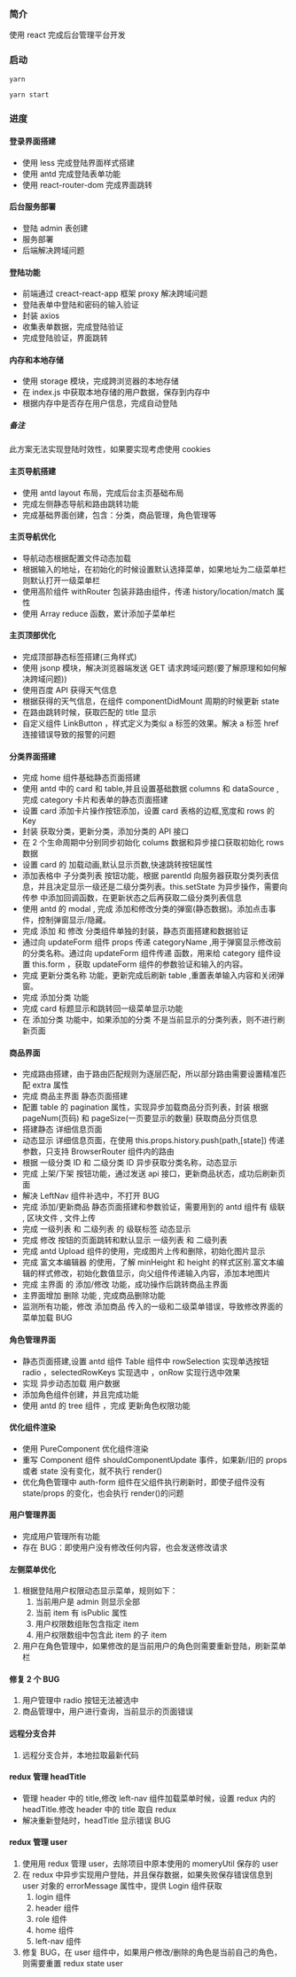 ### 简介

使用 react 完成后台管理平台开发

### 启动

```shell
yarn

yarn start
```

### 进度

#### 登录界面搭建

- 使用 less 完成登陆界面样式搭建
- 使用 antd 完成登陆表单功能
- 使用 react-router-dom 完成界面跳转

#### 后台服务部署

- 登陆 admin 表创建
- 服务部署
- 后端解决跨域问题

#### 登陆功能

- 前端通过 creact-react-app 框架 proxy 解决跨域问题
- 登陆表单中登陆和密码的输入验证
- 封装 axios
- 收集表单数据，完成登陆验证
- 完成登陆验证，界面跳转

#### 内存和本地存储

- 使用 storage 模块，完成跨浏览器的本地存储
- 在 index.js 中获取本地存储的用户数据，保存到内存中
- 根据内存中是否存在用户信息，完成自动登陆

##### 备注

此方案无法实现登陆时效性，如果要实现考虑使用 cookies

#### 主页导航搭建

- 使用 antd layout 布局，完成后台主页基础布局
- 完成左侧静态导航和路由跳转功能
- 完成基础界面创建，包含：分类，商品管理，角色管理等

#### 主页导航优化

- 导航动态根据配置文件动态加载
- 根据输入的地址，在初始化的时候设置默认选择菜单，如果地址为二级菜单栏则默认打开一级菜单栏
- 使用高阶组件 withRouter 包装非路由组件，传递 history/location/match 属性
- 使用 Array reduce 函数，累计添加子菜单栏

#### 主页顶部优化

- 完成顶部静态标签搭建(三角样式)
- 使用 jsonp 模块，解决浏览器端发送 GET 请求跨域问题(要了解原理和如何解决跨域问题))
- 使用百度 API 获得天气信息
- 根据获得的天气信息，在组件 componentDidMount 周期的时候更新 state
- 在路由跳转时候，获取匹配的 title 显示
- 自定义组件 LinkButton ，样式定义为类似 a 标签的效果。解决 a 标签 href 连接错误导致的报警的问题

#### 分类界面搭建

- 完成 home 组件基础静态页面搭建
- 使用 antd 中的 card 和 table,并且设置基础数据 columns 和 dataSource , 完成 category 卡片和表单的静态页面搭建
- 设置 card 添加卡片操作按钮添加，设置 card 表格的边框,宽度和 rows 的 Key
- 封装 获取分类，更新分类，添加分类的 API 接口
- 在 2 个生命周期中分别同步初始化 colums 数据和异步接口获取初始化 rows 数据
- 设置 card 的 加载动画,默认显示页数,快速跳转按钮属性
- 添加表格中 子分类列表 按钮功能，根据 parentId 向服务器获取分类列表信息，并且决定显示一级还是二级分类列表。this.setState 为异步操作，需要向 传参 中添加回调函数，在更新状态之后再获取二级分类列表信息
- 使用 antd 的 modal , 完成 添加和修改分类的弹窗(静态数据)。添加点击事件，控制弹窗显示/隐藏。
- 完成 添加 和 修改 分类组件单独的封装，静态页面搭建和数据验证
- 通过向 updateForm 组件 props 传递 categoryName ,用于弹窗显示修改前的分类名称。通过向 updateForm 组件传递 函数，用来给 category 组件设置 this.form ，获取 updateForm 组件的参数验证和输入的内容。
- 完成 更新分类名称 功能，更新完成后刷新 table ,重置表单输入内容和关闭弹窗。
- 完成 添加分类 功能
- 完成 card 标题显示和跳转回一级菜单显示功能
- 在 添加分类 功能中，如果添加的分类 不是当前显示的分类列表，则不进行刷新页面

#### 商品界面

- 完成路由搭建，由于路由匹配规则为逐层匹配，所以部分路由需要设置精准匹配 extra 属性
- 完成 商品主界面 静态页面搭建
- 配置 table 的 pagination 属性，实现异步加载商品分页列表，封装 根据 pageNum(页码) 和 pageSize(一页要显示的数量) 获取商品分页信息
- 搭建静态 详细信息页面
- 动态显示 详细信息页面，在使用 this.props.history.push(path,[state]) 传递参数，只支持 BrowserRouter 组件内的路由
- 根据 一级分类 ID 和 二级分类 ID 异步获取分类名称，动态显示
- 完成 上架/下架 按钮功能，通过发送 api 接口，更新商品状态，成功后刷新页面
- 解决 LeftNav 组件补选中，不打开 BUG
- 完成 添加/更新商品 静态页面搭建和参数验证，需要用到的 antd 组件有 级联 , 区块文件 , 文件上传
- 完成 一级列表 和 二级列表 的 级联标签 动态显示
- 完成 修改 按钮的页面跳转和默认显示 一级列表 和 二级列表
- 完成 antd Upload 组件的使用，完成图片上传和删除，初始化图片显示
- 完成 富文本编辑器 的使用，了解 minHeight 和 height 的样式区别.富文本编辑的样式修改，初始化数值显示，向父组件传递输入内容，添加本地图片
- 完成 主界面 的 添加/修改 功能，成功操作后跳转商品主界面
- 主界面增加 删除 功能 , 完成商品删除功能
- 监测所有功能，修改 添加商品 传入的一级和二级菜单错误，导致修改界面的菜单加载 BUG

#### 角色管理界面

- 静态页面搭建,设置 antd 组件 Table 组件中 rowSelection 实现单选按钮 radio ，selectedRowKeys 实现选中 ，onRow 实现行选中效果
- 实现 异步动态加载 用户数据
- 添加角色组件创建，并且完成功能
- 使用 antd 的 tree 组件 ，完成 更新角色权限功能

#### 优化组件渲染

- 使用 PureComponent 优化组件渲染
- 重写 Component 组件 shouldComponentUpdate 事件，如果新/旧的 props 或者 state 没有变化，就不执行 render()
- 优化角色管理中 auth-form 组件在父组件执行刷新时，即使子组件没有 state/props 的变化，也会执行 render()的问题

#### 用户管理界面

- 完成用户管理所有功能
- 存在 BUG：即使用户没有修改任何内容，也会发送修改请求

#### 左侧菜单优化

1. 根据登陆用户权限动态显示菜单，规则如下：
   1. 当前用户是 admin 则显示全部
   2. 当前 item 有 isPublic 属性
   3. 用户权限数组账包含指定 item
   4. 用户权限数组中包含此 item 的子 item
2. 用户在角色管理中，如果修改的是当前用户的角色则需要重新登陆，刷新菜单栏

#### 修复 2 个 BUG

1. 用户管理中 radio 按钮无法被选中
2. 商品管理中，用户进行查询，当前显示的页面错误

#### 远程分支合并

1. 远程分支合并，本地拉取最新代码

#### redux 管理 headTitle

- 管理 header 中的 title,修改 left-nav 组件加载菜单时候，设置 redux 内的 headTitle.修改 header 中的 title 取自 redux
- 解决重新登陆时，headTitle 显示错误 BUG

#### redux 管理 user

1. 使用用 redux 管理 user，去除项目中原本使用的 momeryUtil 保存的 user
2. 在 redux 中异步实现用户登陆，并且保存数据，如果失败保存错误信息到 user 对象的 errorMessage 属性中，提供 Login 组件获取
   1. login 组件
   2. header 组件
   3. role 组件
   4. home 组件
   5. left-nav 组件
3. 修复 BUG，在 user 组件中，如果用户修改/删除的角色是当前自己的角色，则需要重置 redux state user
